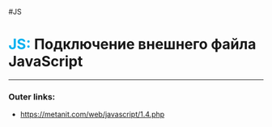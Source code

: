 #JS
# <font color="#00b0f0">JS:</font> Подключение внешнего файла JavaScript
---
### Outer links:
- https://metanit.com/web/javascript/1.4.php